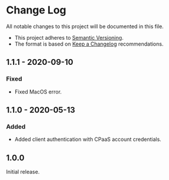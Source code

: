 # Change Log

All notable changes to this project will be documented in this file.

+ This project adheres to [Semantic Versioning](https://semver.org/spec/v2.0.0.html).
+ The format is based on [Keep a Changelog](https://keepachangelog.com/en/1.0.0/) recommendations.

## 1.1.1 - 2020-09-10

### Fixed
- Fixed MacOS error.

## 1.1.0 - 2020-05-13

### Added
- Added client authentication with CPaaS account credentials.

## 1.0.0

Initial release.
